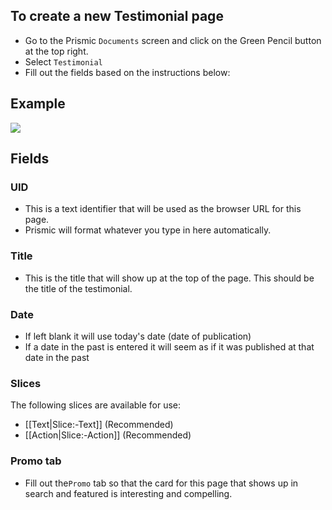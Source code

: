 ## To create a new Testimonial page
- Go to the Prismic `Documents` screen and click on the Green Pencil button at the top right.
- Select `Testimonial`
- Fill out the fields based on the instructions below:

## Example
![](https://drive.google.com/uc?id=1rTfJs9lxscGsEzpCzMj8YvRE8tHHJgrD)

## Fields

### UID
- This is a text identifier that will be used as the browser URL for this page. 
- Prismic will format whatever you type in here automatically. 

### Title
- This is the title that will show up at the top of the page. This should be the title of the testimonial.

### Date
- If left blank it will use today's date (date of publication)
- If a date in the past is entered it will seem as if it was published at that date in the past

### Slices
The following slices are available for use:
- [[Text|Slice:-Text]] (Recommended)
- [[Action|Slice:-Action]] (Recommended)

### Promo tab
- Fill out the`Promo` tab so that the card for this page that shows up in search and featured is interesting and compelling.